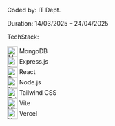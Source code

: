 <p>Coded by: IT Dept.</p>
<p>Duration: 14/03/2025 – 24/04/2025</p>

<p>TechStack:</p>
<ul style="list-style: none; padding: 0;">
  <li><img src="https://cdn.jsdelivr.net/gh/devicons/devicon/icons/mongodb/mongodb-original.svg" alt="MongoDB" width="24" style="vertical-align: middle;"> MongoDB</li>
  <li><img src="https://cdn.jsdelivr.net/gh/devicons/devicon/icons/express/express-original.svg" alt="Express.js" width="24" style="vertical-align: middle;"> Express.js</li>
  <li><img src="https://cdn.jsdelivr.net/gh/devicons/devicon/icons/react/react-original.svg" alt="React" width="24" style="vertical-align: middle;"> React</li>
  <li><img src="https://cdn.jsdelivr.net/gh/devicons/devicon/icons/nodejs/nodejs-original.svg" alt="Node.js" width="24" style="vertical-align: middle;"> Node.js</li>
  <li><img src="https://cdn.jsdelivr.net/gh/devicons/devicon/icons/tailwindcss/tailwindcss-plain.svg" alt="Tailwind CSS" width="24" style="vertical-align: middle;"> Tailwind CSS</li>
  <li><img src="https://vitejs.dev/logo.svg" alt="Vite" width="24" style="vertical-align: middle;"> Vite</li>
  <li><img src="https://www.svgrepo.com/show/354420/vercel-icon.svg" alt="Vercel" width="24" style="vertical-align: middle;"> Vercel</li>
</ul>
